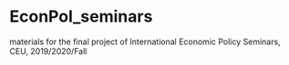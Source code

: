 # EconPol_seminars
materials for the final project of International Economic Policy Seminars, CEU, 2019/2020/Fall
